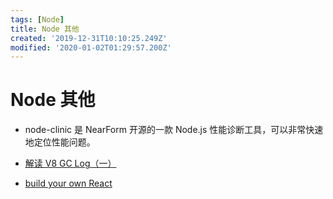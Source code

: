 ```yaml
---
tags: [Node]
title: Node 其他
created: '2019-12-31T10:10:25.249Z'
modified: '2020-01-02T01:29:57.200Z'
---
```


# Node 其他

- node-clinic 是 NearForm 开源的一款 Node.js 性能诊断工具，可以非常快速地定位性能问题。

- [解读 V8 GC Log（一）](https://yq.aliyun.com/articles/592878)

- [build your own React](https://pomb.us/build-your-own-react/)
